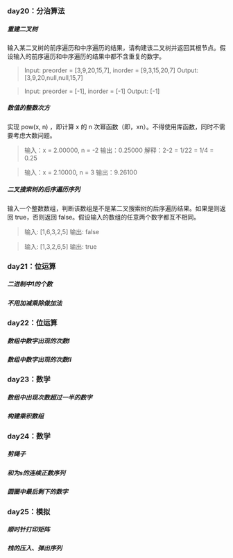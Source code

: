 ### day20：分治算法
##### 重建二叉树
输入某二叉树的前序遍历和中序遍历的结果，请构建该二叉树并返回其根节点。假设输入的前序遍历和中序遍历的结果中都不含重复的数字。
> Input: preorder = [3,9,20,15,7], inorder = [9,3,15,20,7]
Output: [3,9,20,null,null,15,7]

> Input: preorder = [-1], inorder = [-1]
Output: [-1]


##### 数值的整数次方
实现 pow(x, n) ，即计算 x 的 n 次幂函数（即，xn）。不得使用库函数，同时不需要考虑大数问题。
> 输入：x = 2.00000, n = -2
输出：0.25000
解释：2-2 = 1/22 = 1/4 = 0.25

> 输入：x = 2.10000, n = 3
输出：9.26100


##### 二叉搜索树的后序遍历序列
输入一个整数数组，判断该数组是不是某二叉搜索树的后序遍历结果。如果是则返回 true，否则返回 false。假设输入的数组的任意两个数字都互不相同。
> 输入: [1,6,3,2,5]
输出: false

> 输入: [1,3,2,6,5]
输出: true


### day21：位运算
##### 二进制中1的个数

##### 不用加减乘除做加法

### day22：位运算
##### 数组中数字出现的次数I

##### 数组中数字出现的次数II

### day23：数学
##### 数组中出现次数超过一半的数字

##### 构建乘积数组

### day24：数学
##### 剪绳子

##### 和为s的连续正数序列

##### 圆圈中最后剩下的数字

### day25：模拟
##### 顺时针打印矩阵

##### 栈的压入、弹出序列
